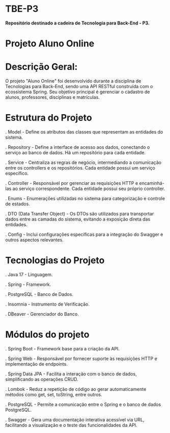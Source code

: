 # TBE-P3
**Repositório destinado a cadeira de Tecnologia para Back-End - P3.**

# Projeto Aluno Online

# Descrição Geral:
O projeto "Aluno Online" foi desenvolvido durante a disciplina de Tecnologias para Back-End, sendo uma API RESTful construída com o ecossistema Spring. Seu objetivo principal é gerenciar o cadastro de alunos, professores, disciplinas e matrículas. 

# Estrutura do Projeto

. Model - Define os atributos das classes que representam as entidades do sistema. 

. Repository - Define a interface de acesso aos dados, conectando o serviço ao banco de dados. Há um repositório para cada entidade.

. Service - Centraliza as regras de negócio, intermediando a comunicação entre os controllers e os repositórios. Cada entidade possui um serviço específico.

. Controller - Responsável por gerenciar as requisições HTTP e encaminhá-las ao serviço correspondente. Cada entidade possui seu próprio controller.

. Enums - Enumerações utilizadas no sistema para categorização e controle de estados.

. DTO (Data Transfer Object) - Os DTOs são utilizados para transportar dados entre as camadas do sistema, evitando a exposição direta das entidades.

. Config - Inclui configurações específicas para a integração do Swagger e outros aspectos relevantes.

# Tecnologias do Projeto

. Java 17 - Linguagem. 

. Spring - Framework.

. PostgreSQL - Banco de Dados.

. Insomnia - Instrumento de Verificação.

. DBeaver - Gerenciador do Banco.

# Módulos do projeto

. Spring Boot - Framework base para a criação da API.

. Spring Web - Responsável por fornecer suporte às requisições HTTP e implementação de endpoints.

. Spring Data JPA - Facilita a interação com o banco de dados, simplificando as operações CRUD.

. Lombok - Reduz a repetição de código ao gerar automaticamente métodos como get, set, toString, entre outros.

. PostgreSQL - Permite a comunicação entre o Spring e o banco de dados PostgreSQL.

. Swagger - Gera uma documentação interativa acessível via URL, facilitando a visualização e o teste das funcionalidades da API.

